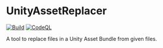 # UnityAssetReplacer

[![Build](https://github.com/Skyluker4/UnityAssetReplacer/actions/workflows/build.yml/badge.svg)](https://github.com/Skyluker4/UnityAssetReplacer/actions/workflows/build.yml)
[![CodeQL](https://github.com/Skyluker4/UnityAssetReplacer/actions/workflows/codeql-analysis.yml/badge.svg)](https://github.com/Skyluker4/UnityAssetReplacer/actions/workflows/codeql-analysis.yml)

A tool to replace files in a Unity Asset Bundle from given files.
